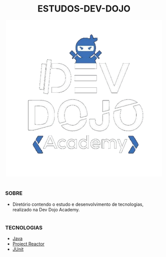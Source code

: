 <h1 align=center>ESTUDOS-DEV-DOJO</h1>

<p align="center">
  <img src="devdojo.png" width="500px">
</p>

#
### SOBRE

- Diretório contendo o estudo e desenvolvimento de tecnologias, realizado na Dev Dojo Academy.

#
### TECNOLOGIAS
- [Java](https://docs.oracle.com/en/java)
- [Project Reactor](https://projectreactor.io)
- [JUnit](https://junit.org/junit5/)